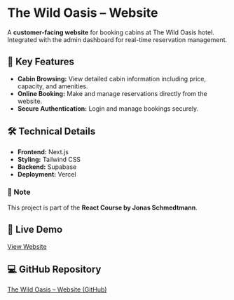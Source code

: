 # The Wild Oasis – Website

A **customer-facing website** for booking cabins at The Wild Oasis hotel.  
Integrated with the admin dashboard for real-time reservation management.

## 🚀 Key Features
- **Cabin Browsing:** View detailed cabin information including price, capacity, and amenities.
- **Online Booking:** Make and manage reservations directly from the website.
- **Secure Authentication:** Login and manage bookings securely.

## 🛠 Technical Details
- **Frontend:** Next.js
- **Styling:** Tailwind CSS
- **Backend:** Supabase
- **Deployment:** Vercel

### 📝 Note  
This project is part of the **React Course by Jonas Schmedtmann**.

## 🔗 Live Demo
[View Website](https://the-wild-oasis-website-tau-cyan.vercel.app/)

## 💻 GitHub Repository
[The Wild Oasis – Website (GitHub)](https://github.com/SherifOthman/the-wild-oasis-website)
